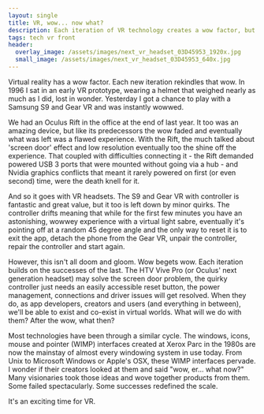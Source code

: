 ```yaml
---
layout: single
title: VR, wow... now what?
description: Each iteration of VR technology creates a wow factor, but the annoyances slowly suck the life out of the experience.  Are we getting close to a minimum viable sustainable VR hit?
tags: tech vr front
header:
  overlay_image: /assets/images/next_vr_headset_03D45953_1920x.jpg
  small_image: /assets/images/next_vr_headset_03D45953_640x.jpg
---
```


Virtual reality has a wow factor.  Each new iteration rekindles that wow.  In 1996 I sat in an early VR prototype, wearing a helmet that weighed nearly as much as I did, lost in wonder.  Yesterday I got a chance to play with a Samsung S9 and Gear VR and was instantly wowwed.

We had an Oculus Rift in the office at the end of last year.  It too was an amazing device, but like its predecessors the wow faded and eventually what was left was a flawed experience.  With the Rift, the much talked about 'screen door' effect and low resolution eventually too the shine off the experience.  That coupled with difficulties connecting it - the Rift demanded powered USB 3 ports that were mounted without going via a hub - and Nvidia graphics conflicts that meant it rarely powered on first (or even second) time, were the death knell for it.

And so it goes with VR headsets.  The S9 and Gear VR with controller is fantastic and great value, but it too is left down by minor quirks.  The controller drifts meaning that while for the first few minutes you have an astonishing, wowwey experience with a virtual light sabre, eventually it's pointing off at a random 45 degree angle and the only way to reset it is to exit the app, detach the phone from the Gear VR, unpair the controller, repair the controller and start again.

However, this isn't all doom and gloom.  Wow begets wow.  Each iteration builds on the successes of the last.  The HTV Vive Pro (or Oculus' next generation headset) may solve the screen door problem, the quirky controller just needs an easily accessible reset button, the power management, connections and driver issues will get resolved.  When they do, as app developers, creators and users (and everything in between), we'll be able to exist and co-exist in virtual worlds.  What will we do with them?  After the wow, what then?

Most technologies have been through a similar cycle.  The windows, icons, mouse and pointer (WIMP) interfaces created at Xerox Parc in the 1980s are now the mainstay of almost every windowing system in use today.  From Unix to Microsoft Windows or Apple's OSX, these WIMP interfaces pervade.  I wonder if their creators looked at them and said "wow, er... what now?"  Many visionaries took those ideas and wove together products from them.  Some failed spectacularly.  Some successes redefined the scale.

It's an exciting time for VR.
